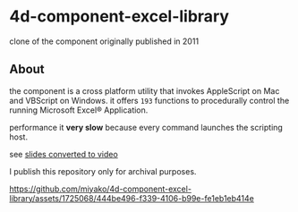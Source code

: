 # 4d-component-excel-library
clone of the component originally published in 2011

## About 

the component is a cross platform utility that invokes AppleScript on Mac and VBScript on Windows. it offers `193` functions to procedurally control the running Microsoft Excel® Application.

performance it **very slow** because every command launches the scripting host.

see [slides converted to video](blob/main/prsentation.md)

I publish this repository only for archival purposes.


https://github.com/miyako/4d-component-excel-library/assets/1725068/444be496-f339-4106-b99e-fe1eb1eb414e

